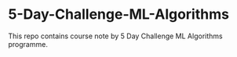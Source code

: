 # 5-Day-Challenge-ML-Algorithms
This repo contains course note by 5 Day Challenge ML Algorithms programme.
